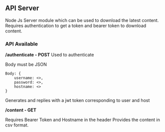 ## API Server
Node Js Server module which can be used to download the latest content.
Requires authentication to get a token and bearer token to download content.

### API Available
**/authenticate - POST**
Used to authenticate 

Body must be JSON
```
Body: {
    username: <>,
    password: <>,
    hostname: <>
}
```

Generates and replies with a jwt token corresponding to user and host

**/content - GET**

Requires Bearer Token and Hostname in the header
Provides the content in csv format.
